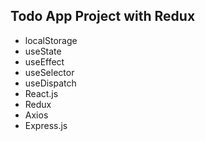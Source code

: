 ## Todo App Project with Redux
+ localStorage
+ useState
+ useEffect
+ useSelector
+ useDispatch
+ React.js
+ Redux
+ Axios
+ Express.js